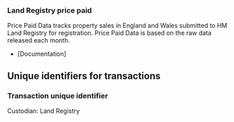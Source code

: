 ### Land Registry price paid

Price Paid Data tracks property sales in England and Wales submitted to HM Land Registry for registration. Price Paid Data is based on the raw data released each month.

* [Documentation]

## Unique identifiers for transactions

### Transaction unique identifier

Custodian: Land Registry
